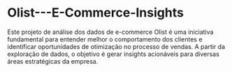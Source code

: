 # Olist---E-Commerce-Insights
Este projeto de análise dos dados de e-commerce Olist é uma iniciativa fundamental para entender melhor o comportamento dos clientes e identificar oportunidades de otimização no processo de vendas. A partir da exploração de dados, o objetivo é gerar insights acionáveis para diversas áreas estratégicas da empresa.

